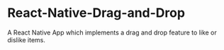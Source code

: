 # React-Native-Drag-and-Drop

A React Native App which implements a drag and drop feature to like or dislike items.
